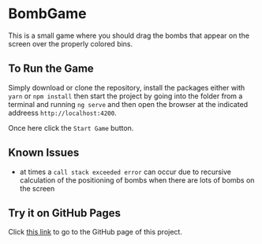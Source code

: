 # BombGame

This is a small game where you should drag the bombs that appear on the screen over the properly colored bins.

## To Run the Game

Simply download or clone the repository, install the packages either with `yarn` or `npm install` then start the project by going into the folder from a terminal and running `ng serve` and then open the browser at the indicated addreess `http://localhost:4200`. 

Once here click the `Start Game` button.

## Known Issues

- at times a `call stack exceeded error` can occur due to recursive calculation of the positioning of bombs when there are lots of bombs on the screen

## Try it on GitHub Pages

Click [this link](https://raulalexe.github.io/bomb-game/) to go to the GitHub page of this project.
